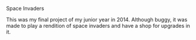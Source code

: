 Space Invaders

This was my final project of my junior year in 2014. Although buggy, it was made to play a rendition of space invaders
and have a shop for upgrades in it.
